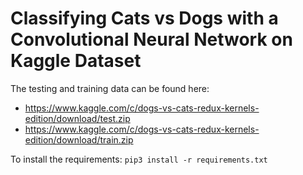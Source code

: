 # Classifying Cats vs Dogs with a Convolutional Neural Network on Kaggle Dataset

The testing and training data can be found here:
- https://www.kaggle.com/c/dogs-vs-cats-redux-kernels-edition/download/test.zip
- https://www.kaggle.com/c/dogs-vs-cats-redux-kernels-edition/download/train.zip

To install the requirements:
```pip3 install -r requirements.txt```
